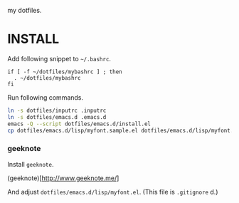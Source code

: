 my dotfiles.

# INSTALL

Add following snippet to `~/.bashrc`.

```bash:~/.bashrc
if [ -f ~/dotfiles/mybashrc ] ; then
  . ~/dotfiles/mybashrc
fi
```

Run following commands.

```bash
ln -s dotfiles/inputrc .inputrc
ln -s dotfiles/emacs.d .emacs.d
emacs -Q --script dotfiles/emacs.d/install.el
cp dotfiles/emacs.d/lisp/myfont.sample.el dotfiles/emacs.d/lisp/myfont.el
```

### geeknote

Install `geeknote`.

(geeknote)[http://www.geeknote.me/]

And adjust `dotfiles/emacs.d/lisp/myfont.el`. (This file is `.gitignore` d.)

